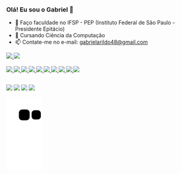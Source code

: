 ### Olá! Eu sou o Gabriel 👋

- 🌱 Faço faculdade no IFSP - PEP (Instituto Federal de São Paulo - Presidente Epitácio)
- 👯 Cursando Ciência da Computação
- 📫 Contate-me no e-mail: gabrielarildo48@gmail.com

<div>
  <a href="https://github.com/gabrielarildo">
  <img height="180em" src="https://github-readme-stats.vercel.app/api?username=gabrielarildo&show_icons=true&theme=dark&include_all_commits=true&count_private=true"/>
  <img height="180em" src="https://github-readme-stats.vercel.app/api/top-langs/?username=gabrielarildo&layout=compact&langs_count=7&theme=dracula"/>
</div>

<div style="display: inline_block"><br>
  <img height="40" src="https://cdn.jsdelivr.net/gh/devicons/devicon/icons/vscode/vscode-original.svg" />
  <img height="40" src="https://cdn.jsdelivr.net/gh/devicons/devicon/icons/bash/bash-plain.svg" />
  <img height="40" src="https://cdn.jsdelivr.net/gh/devicons/devicon/icons/c/c-original.svg" />
  <img height="40" src="https://cdn.jsdelivr.net/gh/devicons/devicon/icons/git/git-original.svg" />
  <img height="40" src="https://cdn.jsdelivr.net/gh/devicons/devicon/icons/github/github-original.svg" />
  <img height="40" src="https://cdn.jsdelivr.net/gh/devicons/devicon/icons/java/java-original.svg" />    
  <img height="40" src="https://cdn.jsdelivr.net/gh/devicons/devicon/icons/jira/jira-original.svg" />
  <img height="40" src="https://cdn.jsdelivr.net/gh/devicons/devicon/icons/mysql/mysql-original.svg" />
  <img height="40" src="https://cdn.jsdelivr.net/gh/devicons/devicon/icons/html5/html5-original.svg" />     
  <img height="40" src="https://cdn.jsdelivr.net/gh/devicons/devicon/icons/css3/css3-original.svg" />  
</div>
  
  ##
  
  <div>
  <a href="https://www.instagram.com/gabriel.g_fa/" target="_blank"><img src="https://img.shields.io/badge/-Instagram-%23E4405F?style=for-the-badge&logo=instagram&logoColor=white" target="_blank"></a>
 	<a href="https://www.twitch.tv/mitakisuki" target="_blank"><img src="https://img.shields.io/badge/Twitch-9146FF?style=for-the-badge&logo=twitch&logoColor=white" target="_blank"></a>
  <a href = "mailto:gabrielarildo48@gmail.com"><img src="https://img.shields.io/badge/-Gmail-%23333?style=for-the-badge&logo=gmail&logoColor=white" target="_blank"></a>
  <a href="https://www.linkedin.com/in/gabriel-arildo-74720120a/" target="_blank"><img src="https://img.shields.io/badge/-LinkedIn-%230077B5?style=for-the-badge&logo=linkedin&logoColor=white" target="_blank"></a> 
 </div>
  
 ![Snake animation](https://github.com/gabrielarildo/gabrielarildo/blob/output/github-contribution-grid-snake.svg)
 
